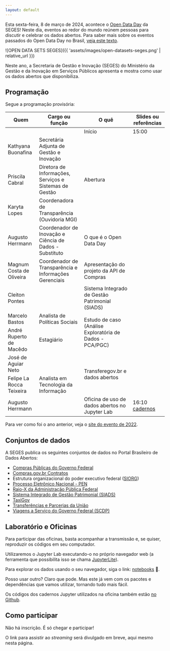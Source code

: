 ```yaml
---
layout: default
---
```


Esta sexta-feira, 8 de março de 2024, acontece o
[Open Data Day](https://opendataday.org/pt_br/) da SEGES!
Neste dia, eventos ao redor do mundo reúnem pessoas para discutir e
celebrar os dados abertos. Para saber mais sobre os eventos passados do
Open Data Day no Brasil,
[veja este texto](https://herrmann.tech/pt/blog/2022/02/23/open-data-day-2022-esta-chegando-conheca-os-anteriores-no-brasil.html).

![OPEN DATA SETS SEGES]({{ 'assets/images/open-datasets-seges.png' | relative_url }})

Neste ano, a Secretaria de Gestão e Inovação (SEGES) do Ministério da Gestão e da
Inovação em Serviços Públicos apresenta e mostra como usar os dados
abertos que disponibiliza.


## Programação

Segue a programação provisória:

<table>
  <thead>
    <tr><th>Quem</th><th>Cargo ou função</th><th>O quê</th><th>Slides ou referências</th></tr>
  </thead>
  <tbody>
    <tr><td>  </td><td>  </td><td> Início </td><td> 15:00 </td></tr>
    <tr><td> Kathyana Buonafina </td><td> Secretária Adjunta de Gestão e Inovação <td rowspan="3" colspan="2"> Abertura </td></tr>
    <tr><td> Priscila Cabral </td><td> Diretora de Informações, Serviços e Sistemas de Gestão</tr>
    <tr><td> Karyta Lopes </td><td> Coordenadora de Transparência (Ouvidoria MGI)</tr>
    <tr><td> Augusto Herrmann </td><td> Coordenador de Inovação e Ciência de Dados - Substituto </td><td> O que é o Open Data Day </td><td>  </td></tr>
    <tr><td> Magnum Costa de Oliveira </td><td> Coordenador de Transparência e Informações Gerenciais </td><td> Apresentação do projeto da API de Compras </td><td>  </td></tr>
    <tr><td> Cleiton Pontes </td><td>  </td><td> Sistema Integrado de Gestão Patrimonial (SIADS) </td><td>  </td></tr>
    <tr><td> Marcelo Bastos </td><td> Analista de Políticas Sociais <td rowspan="2"> Estudo de caso (Análise Exploratória de Dados - PCA/PGC) </td><td rowspan="2">  </td></tr>
    <tr><td> André Ruperto de Macêdo </td><td> Estagiário </td></tr>
    <tr><td> José de Aguiar Neto </td><td> </td><td rowspan="2"> Transferegov.br e dados abertos </td><td rowspan="2">  </td></tr>
    <tr><td> Felipe La Rocca Teixeira </td><td> Analista em Tecnologia da Informação </td></tr>
    <tr><td> Augusto Herrmann </td><td>  </td><td> Oficina de uso de dados abertos no Jupyter Lab </td><td> 16:10 <a href="notebooks">cadernos</a> </td></tr>
  </tbody>
</table>

Para ver como foi o ano anterior, veja o
[site do evento de 2022](https://gestaogovbr.github.io/opendataday2022/).


## Conjuntos de dados

A SEGES publica os seguintes conjuntos de dados no Portal Brasileiro de
Dados Abertos:

* [Compras Públicas do Governo Federal](https://dados.gov.br/dados/conjuntos-dados/compras-publicas-do-governo-federal)
* [Compras.gov.br Contratos](https://dados.gov.br/dados/conjuntos-dados/comprasgovbr-contratos)
* Estrutura organizacional do poder executivo federal
  ([SIORG](https://dados.gov.br/dados/conjuntos-dados/dados-da-estrutura-organizacional-do-poder-executivo-federal-sistema-siorg))
* [Processo Eletrônico Nacional - PEN](https://dados.gov.br/dados/conjuntos-dados/processo-eletronico-nacional---pen)
* [Raio-X da Administração Pública Federal](https://dados.gov.br/dados/conjuntos-dados/raio-x-da-administracao-publica-federal)
* [Sistema Integrado de Gestão Patrimonial (SIADS)](https://dados.gov.br/dados/conjuntos-dados/sistema-integrado-de-gestao-patrimonial-siads)
* [TaxiGov](https://dados.gov.br/dados/conjuntos-dados/sistema-de-transportes-de-servidores-publicos---taxigov-v2)
* [Transferências e Parcerias da União](https://dados.gov.br/dados/conjuntos-dados/transferencias-e-parcerias-da-uniao)
* [Viagens a Serviço do Governo Federal (SCDP)](https://dados.gov.br/dados/conjuntos-dados/viagens-a-servico-do-governo-federal-scdp)


## Laboratório e Oficinas

Para participar das oficinas, basta acompanhar a transmissão e, se quiser,
reproduzir os códigos em seu computador.

Utilizaremos o Jupyter Lab executando-o no próprio navegador web
(a ferramenta que possibilita isso se chama
[JupyterLite](https://jupyterlite.readthedocs.io/en/stable/)).

Para explorar os dados usando o seu navegador, siga o link:
[notebooks](notebooks) 🧪.

Posso usar outro? Claro que pode. Mas este já vem com os pacotes e
dependências que vamos utilizar, tornando tudo mais fácil.

Os códigos dos cadernos Jupyter utilizados na oficina também estão
[no Github](https://github.com/economiagovbr/opendataday2024/tree/main/notebooks).


## Como participar

Não há inscrição. É só chegar e participar!

O link para assistir ao *streaming* será divulgado em breve, aqui mesmo
nesta página.
